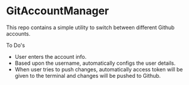 # GitAccountManager
This repo contains a simple utility to switch between different Github accounts.

To Do's

- User enters the account info.
- Based upon the username, automatically configs the user details.
- When user tries to push changes, automatically access token will be given to the terminal and changes will be pushed to Github.
